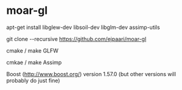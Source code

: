 # moar-gl
apt-get install libglew-dev libsoil-dev libglm-dev assimp-utils

git clone --recursive https://github.com/ejpaari/moar-gl

cmake / make GLFW

cmkae / make Assimp

Boost (http://www.boost.org/) version 1.57.0 (but other versions will probably do just fine)
